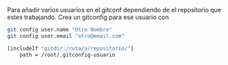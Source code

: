 
Para añadir varios usuarios en el gitconf dependiendo de el repositorio que estes trabajando. Crea un gitconfig para ese usuario con 
```bash
git config user.name "Otro Nombre"
git config user.email "otro@email.com"

```

```bash
[includeIf "gitdir:/ruta/a/repositorio/"]
	path = /root/.gitconfig-usuario
```